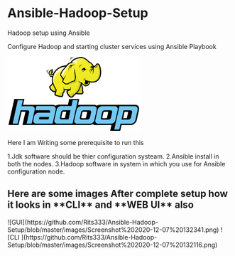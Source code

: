 # Ansible-Hadoop-Setup
Hadoop setup using Ansible

Configure Hadoop and starting cluster services using Ansible Playbook

![Hadoop Logo](https://github.com/Rits333/Ansible-Hadoop-Setup/blob/master/images/download%20(1).png)

Here I am Writing some prerequisite to run this 

1.Jdk software should be thier configuration systeam.
2.Ansible install in both the nodes.
3.Hadoop software in system in which you use for Ansible configuration node.


<h2>Here are some images After complete setup how it looks in  **CLI**  and  **WEB UI** also</h2>
![GUI](https://github.com/Rits333/Ansible-Hadoop-Setup/blob/master/images/Screenshot%202020-12-07%20132341.png)
![CLI ](https://github.com/Rits333/Ansible-Hadoop-Setup/blob/master/images/Screenshot%202020-12-07%20132116.png)
